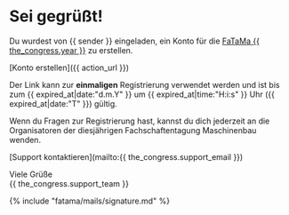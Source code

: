 # Sei gegrüßt!

Du wurdest von {{ sender }} eingeladen, ein Konto für die
[FaTaMa {{ the_congress.year }}](https://www.fatama2024.de) zu erstellen.

[Konto erstellen]({{ action_url }})

Der Link kann zur **einmaligen** Registrierung verwendet werden und ist bis zum
{{ expired_at|date:"d.m.Y" }} um {{ expired_at|time:"H:i:s" }} Uhr
({{ expired_at|date:"T" }}) gültig.

Wenn du Fragen zur Registrierung hast, kannst du dich jederzeit an die
Organisatoren der diesjährigen Fachschaftentagung Maschinenbau wenden.

[Support kontaktieren](mailto:{{ the_congress.support_email }})

Viele Grüße  
{{ the_congress.support_team }}

{% include "fatama/mails/signature.md" %}
